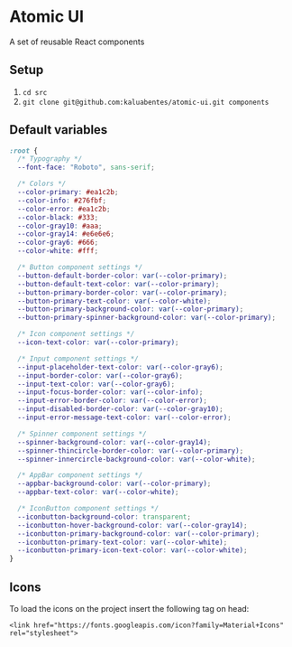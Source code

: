 # Atomic UI

A set of reusable React components

## Setup

1. `cd src`
2. `git clone git@github.com:kaluabentes/atomic-ui.git components`

## Default variables

```CSS
:root {
  /* Typography */
  --font-face: "Roboto", sans-serif;

  /* Colors */
  --color-primary: #ea1c2b;
  --color-info: #276fbf;
  --color-error: #ea1c2b;
  --color-black: #333;
  --color-gray10: #aaa;
  --color-gray14: #e6e6e6;
  --color-gray6: #666;
  --color-white: #fff;

  /* Button component settings */
  --button-default-border-color: var(--color-primary);
  --button-default-text-color: var(--color-primary);
  --button-primary-border-color: var(--color-primary);
  --button-primary-text-color: var(--color-white);
  --button-primary-background-color: var(--color-primary);
  --button-primary-spinner-background-color: var(--color-primary);

  /* Icon component settings */
  --icon-text-color: var(--color-primary);

  /* Input component settings */
  --input-placeholder-text-color: var(--color-gray6);
  --input-border-color: var(--color-gray6);
  --input-text-color: var(--color-gray6);
  --input-focus-border-color: var(--color-info);
  --input-error-border-color: var(--color-error);
  --input-disabled-border-color: var(--color-gray10);
  --input-error-message-text-color: var(--color-error);

  /* Spinner component settings */
  --spinner-background-color: var(--color-gray14);
  --spinner-thincircle-border-color: var(--color-primary);
  --spinner-innercircle-background-color: var(--color-white);

  /* AppBar component settings */
  --appbar-background-color: var(--color-primary);
  --appbar-text-color: var(--color-white);

  /* IconButton component settings */
  --iconbutton-background-color: transparent;
  --iconbutton-hover-background-color: var(--color-gray14);
  --iconbutton-primary-background-color: var(--color-primary);
  --iconbutton-primary-text-color: var(--color-white);
  --iconbutton-primary-icon-text-color: var(--color-white);
}
```

## Icons

To load the icons on the project insert the following tag on head:

`<link href="https://fonts.googleapis.com/icon?family=Material+Icons" rel="stylesheet">`
